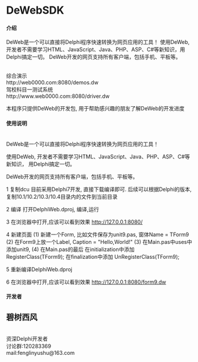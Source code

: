 # DeWebSDK

#### 介绍
DeWeb是一个可以直接将Delphi程序快速转换为网页应用的工具！
使用DeWeb, 开发者不需要学习HTML、JavaScript、Java、PHP、ASP、C#等新知识，用Delphi搞定一切。 
DeWeb开发的网页支持所有客户端，包括手机、平板等。

<br/>
综合演示<br/>
http://web0000.com:8080/demos.dw<br/>
驾校科目一测试系统<br/>
http://www.web0000.com:8080/driver.dw<br/>

本程序只提供DeWeb的开发包, 用于帮助感兴趣的朋友了解DeWeb的开发进度 

#### 使用说明

<br/>
DeWeb是一个可以直接将Delphi程序快速转换为网页应用的工具！

使用DeWeb, 开发者不需要学习HTML、JavaScript、Java、PHP、ASP、C#等新知识，
用Delphi搞定一切。 

DeWeb开发的网页支持所有客户端，包括手机、平板等。 

1 复制dcu
  目前采用Delphi7开发, 直接下载编译即可.
  后续可以根据Delphi的版本, 复制10.1/10.2/10.3/10.4目录内的文件到当前目录

2 编译
  打开DelphiWeb.dproj, 编译,运行

3 在浏览器中打开,应该可以看到效果
  http://127.0.0.1:8080/

4 新建页面
  (1) 新建一个Form, 比如文件保存为unit9.pas, 窗体Name = TForm9
  (2) 在Form9上放一个Label, Caption = "Hello,World!"
  (3) 在Main.pas中uses中添加unit9,
  (4) 在Main.pas的最后
      在initialization中添加
          RegisterClass(TForm9);
      在finalization中添加
          UnRegisterClass(TForm9);

5 重新编译DelphiWeb.dproj

6 在浏览器中打开,应该可以看到效果
  http://127.0.0.1:8080/form9.dw



#### 开发者

碧树西风
<br/>
-
<br/>
资深Delphi开发者
<br/>
讨论群:120283369
<br/>
mail:fenglinyushu@163.com

